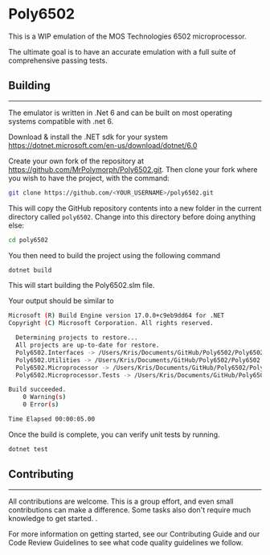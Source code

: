 # Poly6502
This is a WIP emulation of the MOS Technologies 6502 microprocessor.

The ultimate goal is to have an accurate emulation with a full suite of comprehensive 
passing tests.

## Building

---
The emulator is written in .Net 6 and can be built on most operating
systems compatible with .net 6.

Download & install the .NET sdk for your system https://dotnet.microsoft.com/en-us/download/dotnet/6.0

Create your own fork of the repository at  https://github.com/MrPolymorph/Poly6502.git.
Then clone your fork where you wish to have the project, with the command:

```bash
git clone https://github.com/<YOUR_USERNAME>/poly6502.git
```

This will copy the GitHub repository contents into a new folder in the current directory called `poly6502`. Change into this directory before doing anything else:

```bash
cd poly6502
```

You then need to build the project using the following command

```bash
dotnet build
```

This will start building the Poly6502.slm file.

Your output should be similar to 

```bash
Microsoft (R) Build Engine version 17.0.0+c9eb9dd64 for .NET
Copyright (C) Microsoft Corporation. All rights reserved.

  Determining projects to restore...
  All projects are up-to-date for restore.
  Poly6502.Interfaces -> /Users/Kris/Documents/GitHub/Poly6502/Poly6502.Interfaces/bin/Debug/net6.0/Poly6502.Interfaces.dll
  Poly6502.Utilities -> /Users/Kris/Documents/GitHub/Poly6502/Poly6502.Utilities/bin/Debug/net6.0/Poly6502.Utilities.dll
  Poly6502.Microprocessor -> /Users/Kris/Documents/GitHub/Poly6502/Poly6502.Microprocessor/bin/Debug/net6.0/Poly6502.Microprocessor.dll
  Poly6502.Microprocessor.Tests -> /Users/Kris/Documents/GitHub/Poly6502/Poly6502.Microprocessor.Tests/bin/Debug/net6.0/Poly6502.Microprocessor.Tests.dll

Build succeeded.
    0 Warning(s)
    0 Error(s)

Time Elapsed 00:00:05.00
```

Once the build is complete, you can verify unit tests by running.

```bash
dotnet test
```

## Contributing

---

All contributions are welcome. This is a group effort, and even small contributions can make a difference. 
Some tasks also don't require much knowledge to get started.
.

For more information on getting started, see our Contributing Guide and our Code Review Guidelines to see what code quality guidelines we follow.